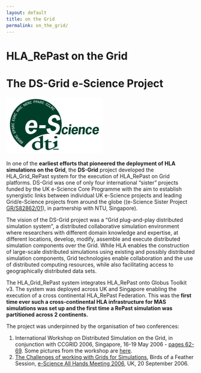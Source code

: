 ```yaml
---
layout: default
title: on the Grid
permalink: on_the_grid/
---
```



# HLA_RePast on the Grid
# The DS-Grid e-Science Project

![](/assets/images/hla-repast/esci_logo.png)

In one of the **earliest efforts that pioneered the deployment of HLA simulations on the Grid**,  the **DS-Grid** project developed the HLA_Grid_RePast  system for the execution of HLA_RePast  on Grid platforms. DS-Grid was one of only four international “sister” projects funded by the UK e-Science Core Programme with the aim to establish synergistic links between individual UK e-Science projects and leading Grid/e-Science projects from around the globe ((e-Science Sister Project [GR/S82862/01](https://gow.epsrc.ukri.org/NGBOViewGrant.aspx?GrantRef=GR/S82862/01)), in partnership with NTU, Singapore). 

The vision of the DS-Grid project was a “Grid plug-and-play distributed simulation system", 
a distributed collaborative simulation environment where researchers with different domain knowledge and expertise, 
at different locations, develop, modify, assemble and execute distributed simulation components over the Grid. 
While HLA enables the construction of large-scale distributed simulations using existing and possibly distributed simulation components, 
Grid technologies enable collaboration and the use of distributed computing resources, 
while also facilitating access to geographically distributed data sets. 

The HLA_Grid_RePast system integrates HLA_RePast onto Globus Toolkit v3. The system was deployed across UK and Singapore enabling the execution of a cross continental HLA_RePast Federation.
This was the **first  time ever such a cross-continental HLA infrastructure for MAS simulations was set up 
and the first time a RePast simulation was partitioned across 2 continents.**

The project was underpinned by the organisation of two conferences:
1.	 International Workshop on Distributed Simulation on the Grid, in conjunction with CCGRID 2006, Singapore, 16-19 May 2006 -  [pages  62-69](https://www.computer.org/csdl/proceedings/ccgrid/2006/12OmNyPQ4vJ). Some pictures from the workshop are [here](https://hla-repast.github.io/assets/images/hla-repast/DSGrid2006-pictures.zip). 
2.	[The Challenges of working with Grids for Simulations](https://www.allhands.org.uk/2006/programme/BoFs/simulations.html), Birds of a Feather Session, [e-Science All Hands Meeting 2006](https://hla-repast.github.io/assets/files/proceedings-AHM2006a.pdf), UK,  20 September 2006.



